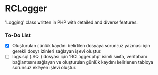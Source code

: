 # RCLogger
'Logging' class written in PHP with detailed and diverse features.

### To-Do List
- [x] Oluşturulan günlük kaydını belirtilen dosyaya sorunsuz yazması için gerekli dosya izinleri sağlayan işlevi oluştur. 
- [ ] logs.sql (.SQL) dosyası için 'RCLogger.php' isimli sınıfa, veritabanı bağlantısını sağlayan ve oluşturulan günlük kaydını belirlenen tabloya sorunsuz ekleyen işlevi oluştur.
